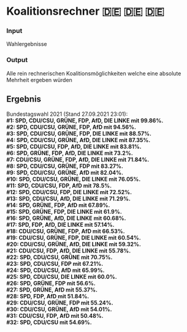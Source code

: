 # Koalitionsrechner 🇩🇪 🇩🇪 🇩🇪
### Input
Wahlergebnisse  
### Output
Alle rein rechnerischen Koalitionsmöglichkeiten welche eine absolute Mehrheit ergeben würden

## Ergebnis
Bundestagswahl 2021 (Stand 27.09.2021 23:01):  
<b>
#1: SPD, CDU/CSU, GRÜNE, FDP, AfD, DIE LINKE mit 99.86%.  
#2: SPD, CDU/CSU, GRÜNE, FDP, AfD mit 94.56%.  
#3: SPD, CDU/CSU, GRÜNE, FDP, DIE LINKE mit 88.57%.  
#4: SPD, CDU/CSU, GRÜNE, AfD, DIE LINKE mit 87.35%.  
#5: SPD, CDU/CSU, FDP, AfD, DIE LINKE mit 83.81%.  
#6: SPD, GRÜNE, FDP, AfD, DIE LINKE mit 73.2%.  
#7: CDU/CSU, GRÜNE, FDP, AfD, DIE LINKE mit 71.84%.  
#8: SPD, CDU/CSU, GRÜNE, FDP mit 83.27%.  
#9: SPD, CDU/CSU, GRÜNE, AfD mit 82.04%.  
#10: SPD, CDU/CSU, GRÜNE, DIE LINKE mit 76.05%.  
#11: SPD, CDU/CSU, FDP, AfD mit 78.5%.  
#12: SPD, CDU/CSU, FDP, DIE LINKE mit 72.52%.  
#13: SPD, CDU/CSU, AfD, DIE LINKE mit 71.29%.  
#14: SPD, GRÜNE, FDP, AfD mit 67.89%.  
#15: SPD, GRÜNE, FDP, DIE LINKE mit 61.9%.  
#16: SPD, GRÜNE, AfD, DIE LINKE mit 60.68%.  
#17: SPD, FDP, AfD, DIE LINKE mit 57.14%.  
#18: CDU/CSU, GRÜNE, FDP, AfD mit 66.53%.  
#19: CDU/CSU, GRÜNE, FDP, DIE LINKE mit 60.54%.  
#20: CDU/CSU, GRÜNE, AfD, DIE LINKE mit 59.32%.  
#21: CDU/CSU, FDP, AfD, DIE LINKE mit 55.78%.  
#22: SPD, CDU/CSU, GRÜNE mit 70.75%.  
#23: SPD, CDU/CSU, FDP mit 67.21%.  
#24: SPD, CDU/CSU, AfD mit 65.99%.  
#25: SPD, CDU/CSU, DIE LINKE mit 60.0%.  
#26: SPD, GRÜNE, FDP mit 56.6%.  
#27: SPD, GRÜNE, AfD mit 55.37%.  
#28: SPD, FDP, AfD mit 51.84%.  
#29: CDU/CSU, GRÜNE, FDP mit 55.24%.  
#30: CDU/CSU, GRÜNE, AfD mit 54.01%.  
#31: CDU/CSU, FDP, AfD mit 50.48%.  
#32: SPD, CDU/CSU mit 54.69%.
</b>